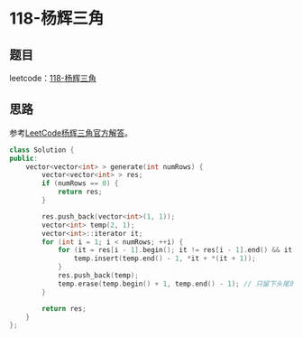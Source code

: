 # 118-杨辉三角

## 题目

leetcode：[118-杨辉三角](https://leetcode-cn.com/problems/pascals-triangle/)

## 思路

参考[LeetCode杨辉三角官方解答](https://leetcode-cn.com/problems/pascals-triangle/solution/)。

```c++
class Solution {
public:
    vector<vector<int> > generate(int numRows) {
        vector<vector<int> > res;
        if (numRows == 0) {
            return res;
        }

        res.push_back(vector<int>(1, 1));
        vector<int> temp(2, 1);
        vector<int>::iterator it;
        for (int i = 1; i < numRows; ++i) {
            for (it = res[i - 1].begin(); it != res[i - 1].end() && it + 1 != res[i - 1].end(); ++it) {
                temp.insert(temp.end() - 1, *it + *(it + 1));
            }
            res.push_back(temp);
            temp.erase(temp.begin() + 1, temp.end() - 1); // 只留下头尾的两个“1”，其他元素都删除
        }

        return res;
    }
};
```

